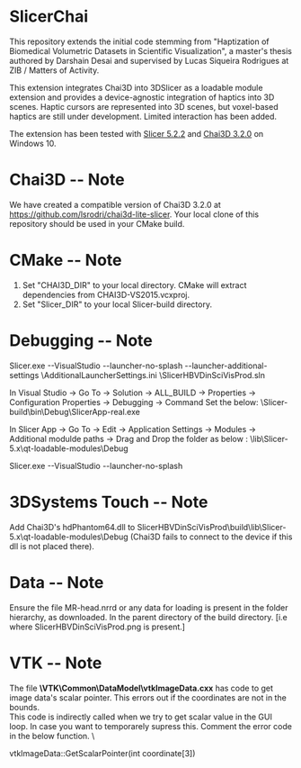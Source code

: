 # SlicerChai

This repository extends the initial code stemming from "Haptization of Biomedical Volumetric Datasets in Scientific Visualization", a master's thesis authored by Darshain Desai and supervised by Lucas Siqueira Rodrigues at ZIB / Matters of Activity. 

This extension integrates Chai3D into 3DSlicer as a loadable module extension and provides a device-agnostic integration of haptics into 3D scenes. Haptic cursors are represented into 3D scenes, but voxel-based haptics are still under development. Limited interaction has been added.

The extension has been tested with [Slicer 5.2.2](https://github.com/Slicer/Slicer/releases/tag/v5.2.2) and [Chai3D 3.2.0](https://github.com/lsrodri/chai3d-lite-slicer) on Windows 10.

# Chai3D -- Note
We have created a compatible version of Chai3D 3.2.0 at https://github.com/lsrodri/chai3d-lite-slicer. Your local clone of this repository should be used in your CMake build. 

# CMake -- Note
1. Set "CHAI3D_DIR" to your local directory. CMake will extract dependencies from CHAI3D-VS2015.vcxproj.
2. Set "Slicer_DIR" to your local Slicer-build directory. 

# Debugging -- Note
  
Slicer.exe --VisualStudio --launcher-no-splash --launcher-additional-settings <Build Folder>\AdditionalLauncherSettings.ini <Build Folder>\SlicerHBVDinSciVisProd.sln
  
In Visual Studio -> Go To -> Solution -> ALL_BUILD -> Properties -> Configuration Properties -> Debugging -> Command
Set the below:
<Slicer Folder>\Slicer-build\bin\Debug\SlicerApp-real.exe  

In Slicer App -> Go To -> Edit -> Application Settings -> Modules -> Additional modulde paths -> Drag and Drop the folder as below :
<Build Folder>\lib\Slicer-5.x\qt-loadable-modules\Debug
  
Slicer.exe --VisualStudio --launcher-no-splash  

# 3DSystems Touch -- Note

Add Chai3D's hdPhantom64.dll to SlicerHBVDinSciVisProd\build\lib\Slicer-5.x\qt-loadable-modules\Debug (Chai3D fails to connect to the device if this dll is not placed there).


# Data -- Note

Ensure the file MR-head.nrrd or any data for loading is present in the folder hierarchy, as downloaded. In the parent directory of the build directory. [i.e where SlicerHBVDinSciVisProd.png is present.]


# VTK -- Note

The file **<Slicer Folder>\VTK\Common\DataModel\vtkImageData.cxx**  has code to get image data's scalar pointer.  This errors out if the coordinates are not in the bounds. \
This code is indirectly called when we try to get scalar value in the GUI loop.  In case you want to temporarely supress this. Comment the error code in the below function. \

vtkImageData::GetScalarPointer(int coordinate[3])

